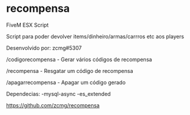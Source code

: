 # recompensa
FiveM ESX Script

Script para poder devolver items/dinheiro/armas/carrros etc aos players

Desenvolvido por: zcmg#5307

/codigorecompensa - Gerar vários códigos de recompensa

/recompensa - Resgatar um código de recompensa

/apagarrecompensa - Apagar um código gerado

Dependecias:
-mysql-async
-es_extended

https://github.com/zcmg/recompensa
